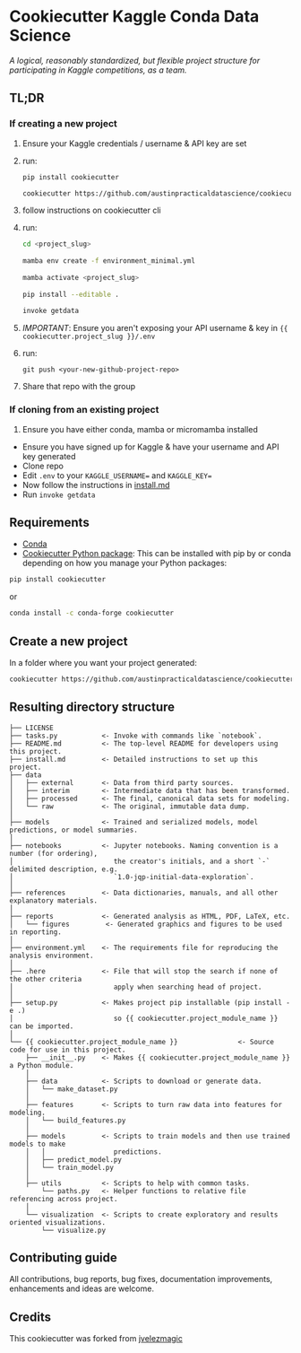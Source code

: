 # Cookiecutter Kaggle Conda Data Science

_A logical, reasonably standardized, but flexible project structure for participating in Kaggle competitions, as a team._

## TL;DR

### If creating a new project
1. Ensure your Kaggle credentials / username & API key are set
2. run:

	```bash
	pip install cookiecutter
	
	cookiecutter https://github.com/austinpracticaldatascience/cookiecutter-conda-data-science
	```

3. follow instructions on cookiecutter cli
4. run:

	```bash
	cd <project_slug>
		
	mamba env create -f environment_minimal.yml
		
	mamba activate <project_slug>
		
	pip install --editable .
		
	invoke getdata
    ```
5. *IMPORTANT*: Ensure you aren't exposing your API username & key in ```{{ cookiecutter.project_slug }}/.env```
6. run:  
    ```
	git push <your-new-github-project-repo>
	```
7. Share that repo with the group

### If cloning from an existing project
1. Ensure you have either conda, mamba or micromamba installed
- Ensure you have signed up for Kaggle & have your username and API key generated
- Clone repo
- Edit ```.env``` to your ```KAGGLE_USERNAME=``` and ```KAGGLE_KEY=```
- Now follow the instructions in [install.md](https://github.com/austinpracticaldatascience/cookiecutter-conda-data-science/blob/main/%7B%7B%20cookiecutter.project_slug%20%7D%7D/install.md)
- Run ```invoke getdata```

## Requirements

- [Conda](https://docs.conda.io/projects/conda/en/latest/user-guide/install/download.html)
- [Cookiecutter Python package](http://cookiecutter.readthedocs.org/en/latest/installation.html): This can be installed with pip by or conda depending on how you manage your Python packages:

``` bash
pip install cookiecutter
```

or

``` bash
conda install -c conda-forge cookiecutter
```

## Create a new project

In a folder where you want your project generated:

```bash
cookiecutter https://github.com/austinpracticaldatascience/cookiecutter-conda-data-science
```

## Resulting directory structure

    ├── LICENSE
    ├── tasks.py           <- Invoke with commands like `notebook`.
    ├── README.md          <- The top-level README for developers using this project.
    ├── install.md         <- Detailed instructions to set up this project.
    ├── data
    │   ├── external       <- Data from third party sources.
    │   ├── interim        <- Intermediate data that has been transformed.
    │   ├── processed      <- The final, canonical data sets for modeling.
    │   └── raw            <- The original, immutable data dump.
    │
    ├── models             <- Trained and serialized models, model predictions, or model summaries.
    │
    ├── notebooks          <- Jupyter notebooks. Naming convention is a number (for ordering),
    │                         the creator's initials, and a short `-` delimited description, e.g.
    │                         `1.0-jqp-initial-data-exploration`.
    │
    ├── references         <- Data dictionaries, manuals, and all other explanatory materials.
    │
    ├── reports            <- Generated analysis as HTML, PDF, LaTeX, etc.
    │   └── figures         <- Generated graphics and figures to be used in reporting.
    │
    ├── environment.yml    <- The requirements file for reproducing the analysis environment.
    │
    ├── .here              <- File that will stop the search if none of the other criteria
    │                         apply when searching head of project.
    │
    ├── setup.py           <- Makes project pip installable (pip install -e .)
    │                         so {{ cookiecutter.project_module_name }} can be imported.
    │
    └── {{ cookiecutter.project_module_name }}               <- Source code for use in this project.
        ├── __init__.py    <- Makes {{ cookiecutter.project_module_name }} a Python module.
        │
        ├── data           <- Scripts to download or generate data.
        │   └── make_dataset.py
        │
        ├── features       <- Scripts to turn raw data into features for modeling.
        │   └── build_features.py
        │
        ├── models         <- Scripts to train models and then use trained models to make
        │   │                 predictions.
        │   ├── predict_model.py
        │   └── train_model.py
        │
        ├── utils          <- Scripts to help with common tasks.
            └── paths.py   <- Helper functions to relative file referencing across project.
        │
        └── visualization  <- Scripts to create exploratory and results oriented visualizations.
            └── visualize.py

## Contributing guide

All contributions, bug reports, bug fixes, documentation improvements, enhancements and ideas are welcome.

## Credits

This cookiecutter was forked from [jvelezmagic](https://github.com/jvelezmagic/cookiecutter-conda-data-science)
